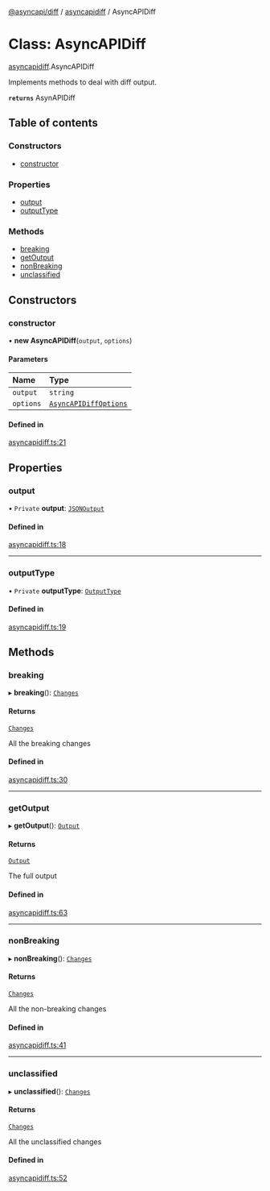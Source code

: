 [@asyncapi/diff](../README.md) / [asyncapidiff](../modules/asyncapidiff.md) / AsyncAPIDiff

# Class: AsyncAPIDiff

[asyncapidiff](../modules/asyncapidiff.md).AsyncAPIDiff

Implements methods to deal with diff output.

**`returns`** AsynAPIDiff

## Table of contents

### Constructors

- [constructor](asyncapidiff.AsyncAPIDiff.md#constructor)

### Properties

- [output](asyncapidiff.AsyncAPIDiff.md#output)
- [outputType](asyncapidiff.AsyncAPIDiff.md#outputtype)

### Methods

- [breaking](asyncapidiff.AsyncAPIDiff.md#breaking)
- [getOutput](asyncapidiff.AsyncAPIDiff.md#getoutput)
- [nonBreaking](asyncapidiff.AsyncAPIDiff.md#nonbreaking)
- [unclassified](asyncapidiff.AsyncAPIDiff.md#unclassified)

## Constructors

### constructor

• **new AsyncAPIDiff**(`output`, `options`)

#### Parameters

| Name | Type |
| :------ | :------ |
| `output` | `string` |
| `options` | [`AsyncAPIDiffOptions`](../interfaces/index.AsyncAPIDiffOptions.md) |

#### Defined in

[asyncapidiff.ts:21](https://github.com/asyncapi/diff/blob/756921c/src/asyncapidiff.ts#L21)

## Properties

### output

• `Private` **output**: [`JSONOutput`](../interfaces/index.JSONOutput.md)

#### Defined in

[asyncapidiff.ts:18](https://github.com/asyncapi/diff/blob/756921c/src/asyncapidiff.ts#L18)

___

### outputType

• `Private` **outputType**: [`OutputType`](../modules/index.md#outputtype)

#### Defined in

[asyncapidiff.ts:19](https://github.com/asyncapi/diff/blob/756921c/src/asyncapidiff.ts#L19)

## Methods

### breaking

▸ **breaking**(): [`Changes`](../modules/index.md#changes)

#### Returns

[`Changes`](../modules/index.md#changes)

All the breaking changes

#### Defined in

[asyncapidiff.ts:30](https://github.com/asyncapi/diff/blob/756921c/src/asyncapidiff.ts#L30)

___

### getOutput

▸ **getOutput**(): [`Output`](../modules/index.md#output)

#### Returns

[`Output`](../modules/index.md#output)

The full output

#### Defined in

[asyncapidiff.ts:63](https://github.com/asyncapi/diff/blob/756921c/src/asyncapidiff.ts#L63)

___

### nonBreaking

▸ **nonBreaking**(): [`Changes`](../modules/index.md#changes)

#### Returns

[`Changes`](../modules/index.md#changes)

All the non-breaking changes

#### Defined in

[asyncapidiff.ts:41](https://github.com/asyncapi/diff/blob/756921c/src/asyncapidiff.ts#L41)

___

### unclassified

▸ **unclassified**(): [`Changes`](../modules/index.md#changes)

#### Returns

[`Changes`](../modules/index.md#changes)

All the unclassified changes

#### Defined in

[asyncapidiff.ts:52](https://github.com/asyncapi/diff/blob/756921c/src/asyncapidiff.ts#L52)
